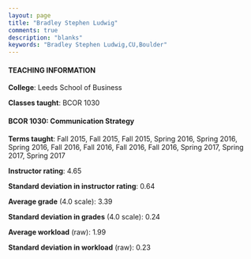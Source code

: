```yaml
---
layout: page
title: "Bradley Stephen Ludwig" 
comments: true
description: "blanks"
keywords: "Bradley Stephen Ludwig,CU,Boulder"
---
```

<head>
<script src="https://ajax.googleapis.com/ajax/libs/jquery/2.1.3/jquery.min.js"></script>
<script src="https://dl.dropboxusercontent.com/s/pc42nxpaw1ea4o9/highcharts.js?dl=0"></script>
<!-- <script src="../assets/js/highcharts.js"></script> -->
<style type="text/css">@font-face {
	font-family: "Bebas Neue";
	src: url(https://www.filehosting.org/file/details/544349/BebasNeue Regular.otf) format("opentype");
	}
	h1.Bebas { 
		font-family: "Bebas Neue", Verdana, Tahoma;
	}
</style>
</head>
	   
#### TEACHING INFORMATION

**College**: Leeds School of Business

**Classes taught**: BCOR 1030

#### BCOR 1030: Communication Strategy

**Terms taught**: Fall 2015, Fall 2015, Fall 2015, Spring 2016, Spring 2016, Spring 2016, Fall 2016, Fall 2016, Fall 2016, Fall 2016, Spring 2017, Spring 2017, Spring 2017

**Instructor rating**: 4.65

**Standard deviation in instructor rating**: 0.64

**Average grade** (4.0 scale): 3.39

**Standard deviation in grades** (4.0 scale): 0.24

**Average workload** (raw): 1.99

**Standard deviation in workload** (raw): 0.23

